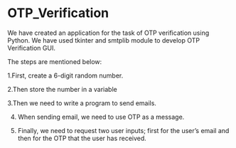 # OTP_Verification
We have created an application for the task of OTP verification using Python.
We have used tkinter and smtplib module to develop OTP Verification GUI. 

The steps are mentioned below:

1.First, create a 6-digit random number.

2.Then store the number in a variable

3.Then we need to write a program to send emails.

4. When sending email, we need to use OTP as a message.

5. Finally, we need to request two user inputs; first for
the user’s email and then for the OTP that the user has received.
